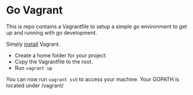 Go Vagrant
==========

This is repo contains a Vagrantfile to setup a simple go environment to get up and running with go development.

Simply [install](https://docs.vagrantup.com/v2/installation/) Vagrant.

* Create a home folder for your project.
* Copy the Vagrantfile to the root.
* Run `vagrant up`

You can now run `vagrant ssh` to access your machine. 
Your GOPATH is located under /vagrant/
